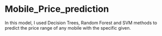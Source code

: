 # Mobile_Price_prediction
In this model, I used Decision Trees, Random Forest and SVM methods to predict the price range of any mobile with the specific given.
